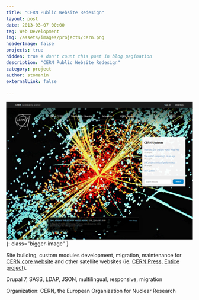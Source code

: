 ```yaml
---
title: "CERN Public Website Redesign"
layout: post
date: 2013-03-07 00:00
tag: Web Development
img: /assets/images/projects/cern.png
headerImage: false
projects: true
hidden: true # don't count this post in blog pagination
description: "CERN Public Website Redesign"
category: project
author: stomanin
externalLink: false

---
```


![Screenshot](/assets/images/projects/cern.png){: class="bigger-image" }

Site building, custom modules development, migration, maintenance for <a href="https://home.cern">CERN core website</a> and other satellite websites (ie. <a href="https://press.cern">CERN Press</a>, <a href="http://entice.web.cern.ch">Entice project</a>). 

Drupal 7, SASS, LDAP, JSON, multilingual, responsive, migration

Organization: CERN, the European Organization for Nuclear Research
